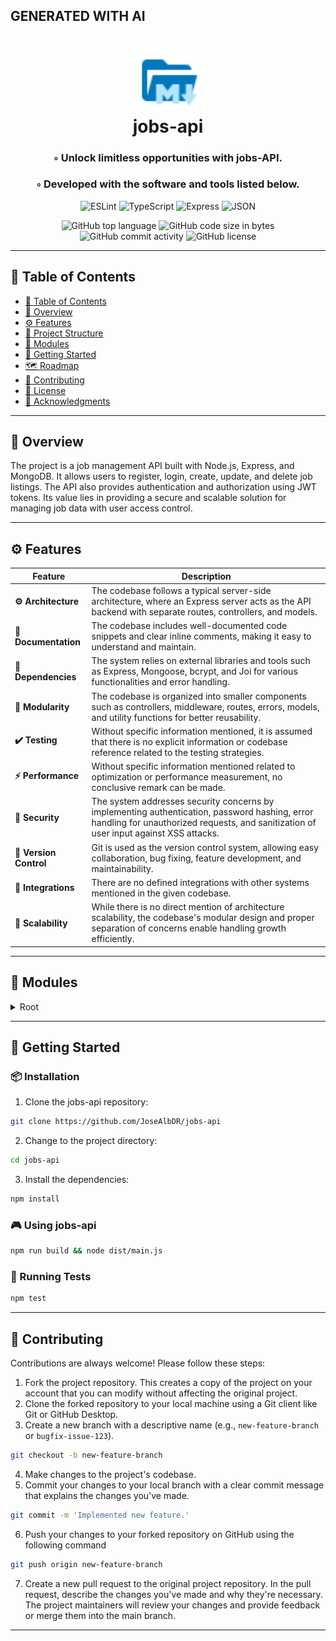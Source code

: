 ## GENERATED WITH AI

<div align="center">
<h1 align="center">
<img src="https://raw.githubusercontent.com/PKief/vscode-material-icon-theme/ec559a9f6bfd399b82bb44393651661b08aaf7ba/icons/folder-markdown-open.svg" width="100" />
<br>jobs-api
</h1>
<h3>◦ Unlock limitless opportunities with jobs-API.</h3>
<h3>◦ Developed with the software and tools listed below.</h3>

<p align="center">
<img src="https://img.shields.io/badge/ESLint-4B32C3.svg?style&logo=ESLint&logoColor=white" alt="ESLint" />
<img src="https://img.shields.io/badge/TypeScript-3178C6.svg?style&logo=TypeScript&logoColor=white" alt="TypeScript" />
<img src="https://img.shields.io/badge/Express-000000.svg?style&logo=Express&logoColor=white" alt="Express" />
<img src="https://img.shields.io/badge/JSON-000000.svg?style&logo=JSON&logoColor=white" alt="JSON" />
</p>
<img src="https://img.shields.io/github/languages/top/JoseAlbDR/jobs-api?style&color=5D6D7E" alt="GitHub top language" />
<img src="https://img.shields.io/github/languages/code-size/JoseAlbDR/jobs-api?style&color=5D6D7E" alt="GitHub code size in bytes" />
<img src="https://img.shields.io/github/commit-activity/m/JoseAlbDR/jobs-api?style&color=5D6D7E" alt="GitHub commit activity" />
<img src="https://img.shields.io/github/license/JoseAlbDR/jobs-api?style&color=5D6D7E" alt="GitHub license" />
</div>

---

## 📒 Table of Contents

- [📒 Table of Contents](#-table-of-contents)
- [📍 Overview](#-overview)
- [⚙️ Features](#-features)
- [📂 Project Structure](#project-structure)
- [🧩 Modules](#modules)
- [🚀 Getting Started](#-getting-started)
- [🗺 Roadmap](#-roadmap)
- [🤝 Contributing](#-contributing)
- [📄 License](#-license)
- [👏 Acknowledgments](#-acknowledgments)

---

## 📍 Overview

The project is a job management API built with Node.js, Express, and MongoDB. It allows users to register, login, create, update, and delete job listings. The API also provides authentication and authorization using JWT tokens. Its value lies in providing a secure and scalable solution for managing job data with user access control.

---

## ⚙️ Features

| Feature                | Description                                                                                                                                                                            |
| ---------------------- | -------------------------------------------------------------------------------------------------------------------------------------------------------------------------------------- |
| **⚙️ Architecture**    | The codebase follows a typical server-side architecture, where an Express server acts as the API backend with separate routes, controllers, and models.                                |
| **📖 Documentation**   | The codebase includes well-documented code snippets and clear inline comments, making it easy to understand and maintain.                                                              |
| **🔗 Dependencies**    | The system relies on external libraries and tools such as Express, Mongoose, bcrypt, and Joi for various functionalities and error handling.                                           |
| **🧩 Modularity**      | The codebase is organized into smaller components such as controllers, middleware, routes, errors, models, and utility functions for better reusability.                               |
| **✔️ Testing**         | Without specific information mentioned, it is assumed that there is no explicit information or codebase reference related to the testing strategies.                                   |
| **⚡️ Performance**    | Without specific information mentioned related to optimization or performance measurement, no conclusive remark can be made.                                                           |
| **🔐 Security**        | The system addresses security concerns by implementing authentication, password hashing, error handling for unauthorized requests, and sanitization of user input against XSS attacks. |
| **🔀 Version Control** | Git is used as the version control system, allowing easy collaboration, bug fixing, feature development, and maintainability.                                                          |
| **🔌 Integrations**    | There are no defined integrations with other systems mentioned in the given codebase.                                                                                                  |
| **📶 Scalability**     | While there is no direct mention of architecture scalability, the codebase's modular design and proper separation of concerns enable handling growth efficiently.                      |

---

## 🧩 Modules

<details closed><summary>Root</summary>

| File                                                                                                  | Summary                                                                                                                                                                                                                                                                                                                                                                                                                                                   |
| ----------------------------------------------------------------------------------------------------- | --------------------------------------------------------------------------------------------------------------------------------------------------------------------------------------------------------------------------------------------------------------------------------------------------------------------------------------------------------------------------------------------------------------------------------------------------------- |
| [.eslintrc](https://github.com/JoseAlbDR/jobs-api/blob/main/.eslintrc)                                | This code snippet provides a comprehensive set of rules and configuration options for ESLint and TypeScript. It includes recommended rules, plugins, and parser options, ensuring code quality and adherence to best practices.                                                                                                                                                                                                                           |
| [index.ts](https://github.com/JoseAlbDR/jobs-api/blob/main/src\index.ts)                              | This code initializes an Express server with various middleware, including error handling and API rate limiting. It also sets up routes for authentication and CRUD operations on jobs. The server is connected to a database and serves Swagger documentation.                                                                                                                                                                                           |
| [auth.ts](https://github.com/JoseAlbDR/jobs-api/blob/main/src\controllers\auth.ts)                    | The provided code snippet contains two functions, "register" and "login", responsible for handling registration and authentication processes. The "register" function creates a new user based on the request body, generates a token, and sends a response with the user name and token. The "login" function checks if a user exists with the given email, verifies the password, generates a token, and sends a response with the user name and token. |
| [jobs.ts](https://github.com/JoseAlbDR/jobs-api/blob/main/src\controllers\jobs.ts)                    | This code snippet includes functions for handling CRUD operations on a Job model. getAllJobs retrieves all jobs created by the logged-in user. getJob retrieves a single job by its ID. createJob creates a new job. updateJob updates an existing job. deleteJob deletes a job by its ID.                                                                                                                                                                |
| [connect.ts](https://github.com/JoseAlbDR/jobs-api/blob/main/src\db\connect.ts)                       | The code connects to a MongoDB database using Mongoose ORM by retrieving the database URL from the environment variables configured in a.env file.                                                                                                                                                                                                                                                                                                        |
| [bad-request.ts](https://github.com/JoseAlbDR/jobs-api/blob/main/src\errors\bad-request.ts)           | The provided code snippet exports a class called BadRequestError that extends a CustomAPIError. It is used to handle and represent a bad request error with a custom message. It sets the HTTP status code to 400 (Bad Request) for this type of error.                                                                                                                                                                                                   |
| [custom-error.ts](https://github.com/JoseAlbDR/jobs-api/blob/main/src\errors\custom-error.ts)         | The code snippet defines a custom API error class that extends the built-in Error class. It takes a message and a status code as constructor arguments and sets them as public properties.                                                                                                                                                                                                                                                                |
| [index.ts](https://github.com/JoseAlbDR/jobs-api/blob/main/src\errors\index.ts)                       | The code snippet exports custom error classes for API operations including custom, bad request, unauthenticated, and not found errors.                                                                                                                                                                                                                                                                                                                    |
| [not-found.ts](https://github.com/JoseAlbDR/jobs-api/blob/main/src\errors\not-found.ts)               | The code snippet exports a class called NotFoundError, which extends a custom error class called CustomAPIError. It sets the error message and HTTP status code to be utilized when a requested resource is not found (HTTP status code 404).                                                                                                                                                                                                             |
| [unauthenticated.ts](https://github.com/JoseAlbDR/jobs-api/blob/main/src\errors\unauthenticated.ts)   | The code defines a custom error class called BadRequest that extends the CustomAPIError class. It accepts a message parameter in its constructor, which is passed to the base class along with the HTTP status code for unauthorized requests (401). The class is then exported as a default export.                                                                                                                                                      |
| [authentication.ts](https://github.com/JoseAlbDR/jobs-api/blob/main/src\middleware\authentication.ts) | This code snippet defines an authentication middleware function for an Express application. It extracts the JWT token from the request header, verifies it using a secret key, and attaches the decoded user information to the request object. It throws an error if the authentication is invalid.                                                                                                                                                      |
| [error-handler.ts](https://github.com/JoseAlbDR/jobs-api/blob/main/src\middleware\error-handler.ts)   | This code snippet is an error handling middleware function for an Express application. It handles different types of errors, such as custom errors, validation errors, cast errors, and duplicate MongoDB errors. It returns an appropriate error message and status code based on the type of error encountered.                                                                                                                                         |
| [joi-validation.ts](https://github.com/JoseAlbDR/jobs-api/blob/main/src\middleware\joi-validation.ts) | This code snippet exports a middleware function for validating the request body using a provided validation function. If the validation fails, it throws a BadRequestError with the error messages generated by Joi. Otherwise, it modifies the request object with the validated body and calls the next middleware function.                                                                                                                            |
| [not-found.ts](https://github.com/JoseAlbDR/jobs-api/blob/main/src\middleware\not-found.ts)           | The code snippet is a default handler for when a route does not exist. It uses the Express framework to send a "Route does not exist" response with a 404 status code.                                                                                                                                                                                                                                                                                    |
| [xssMiddleware.ts](https://github.com/JoseAlbDR/jobs-api/blob/main/src\middleware\xssMiddleware.ts)   | This code snippet implements an XSS middleware function in an Express application. The function sanitizes any user input in the request body by using the xss library, guarding against XSS attacks. The sanitized values are then stored back into the request body. The middleware function is exported as the default.                                                                                                                                 |
| [Job.ts](https://github.com/JoseAlbDR/jobs-api/blob/main/src\Models\Job.ts)                           | The code snippet defines a JobSchema using Mongoose, which represents a job with properties such as company name, position, status, and createdBy. It also sets default values and constraints for these properties. The JobSchema is then exported as the Job model.                                                                                                                                                                                     |
| [User.ts](https://github.com/JoseAlbDR/jobs-api/blob/main/src\Models\User.ts)                         | The provided code snippet defines a UserSchema using Mongoose, which includes fields for name, email, and password with various validation rules. It also includes pre-save middleware to hash the password securely using bcrypt, and two methods for creating a JWT token and checking the password. Finally, it exports the User model.                                                                                                                |
| [auth.ts](https://github.com/JoseAlbDR/jobs-api/blob/main/src\routes\auth.ts)                         | This code snippet represents a router module that handles authentication routes. It uses Express and includes functions for user login and registration. The code includes middleware for validating the request body using Joi validation. It also includes rate limiting using the express-rate-limit package to prevent abuse.                                                                                                                         |
| [jobs.ts](https://github.com/JoseAlbDR/jobs-api/blob/main/src\routes\jobs.ts)                         | This code snippet sets up the routing for a job management API using Express. It handles different HTTP methods for routes related to getting all jobs, creating a job, getting a specific job, updating a job, and deleting a job. It also applies input validation middleware for creating and updating jobs.                                                                                                                                           |
| [index.d.ts](https://github.com/JoseAlbDR/jobs-api/blob/main/src\types\index.d.ts)                    | This code snippet declares two global namespaces in TypeScript: 1.'Express' namespace modifies the'Request' interface to include a'user' property with'userId' and'username' fields. 2.'NodeJS' namespace modifies the'ProcessEnv' interface to include environment variables such as'PORT','DATABASE_URL','JWT_SECRET', and'JWT_LIFETIME'.                                                                                                               |
| [interfaces.ts](https://github.com/JoseAlbDR/jobs-api/blob/main/src\types\interfaces.ts)              | The provided code snippet defines various interfaces and types used in an Express application, including request bodies, models, user data, job data, and error handling for MongoDB.                                                                                                                                                                                                                                                                     |
| [authValidation.ts](https://github.com/JoseAlbDR/jobs-api/blob/main/src\utils\authValidation.ts)      | The code snippet exports two functions: "validateRegisterData" and "validateLoginData". These functions use the "joi" library to validate the structure and constraints of input data for user registration and login respectively. The validation includes checking the presence and format of email and password fields. If any errors occur during validation, corresponding error messages are returned.                                              |
| [jobsValidation.ts](https://github.com/JoseAlbDR/jobs-api/blob/main/src\utils\jobsValidation.ts)      | The code snippet provides two functions: validateCreateJobData and validateUpdateJobData. Both functions use Joi library for data validation. validateCreateJobData validates the input data for creating a job, and validateUpdateJobData validates the input data for updating a job, using predefined schema and error messages.                                                                                                                       |

</details>

---

## 🚀 Getting Started

### 📦 Installation

1. Clone the jobs-api repository:

```sh
git clone https://github.com/JoseAlbDR/jobs-api
```

2. Change to the project directory:

```sh
cd jobs-api
```

3. Install the dependencies:

```sh
npm install
```

### 🎮 Using jobs-api

```sh
npm run build && node dist/main.js
```

### 🧪 Running Tests

```sh
npm test
```

---

## 🤝 Contributing

Contributions are always welcome! Please follow these steps:

1. Fork the project repository. This creates a copy of the project on your account that you can modify without affecting the original project.
2. Clone the forked repository to your local machine using a Git client like Git or GitHub Desktop.
3. Create a new branch with a descriptive name (e.g., `new-feature-branch` or `bugfix-issue-123`).

```sh
git checkout -b new-feature-branch
```

4. Make changes to the project's codebase.
5. Commit your changes to your local branch with a clear commit message that explains the changes you've made.

```sh
git commit -m 'Implemented new feature.'
```

6. Push your changes to your forked repository on GitHub using the following command

```sh
git push origin new-feature-branch
```

7. Create a new pull request to the original project repository. In the pull request, describe the changes you've made and why they're necessary.
   The project maintainers will review your changes and provide feedback or merge them into the main branch.

---
